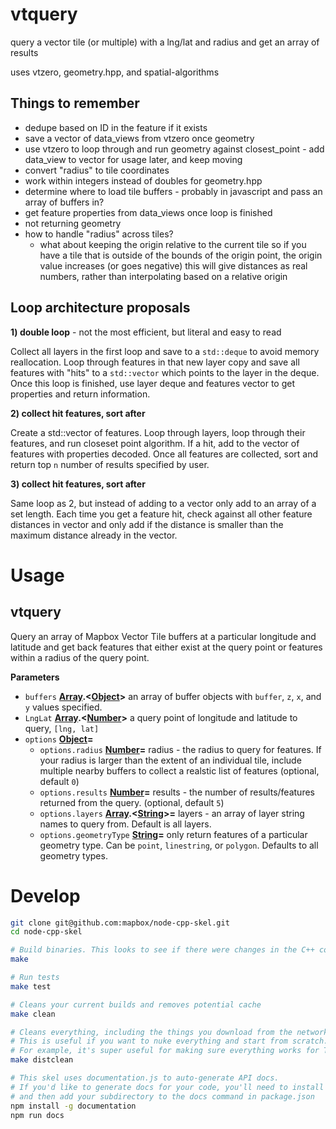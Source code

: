 # vtquery

query a vector tile (or multiple) with a lng/lat and radius and get an array of results

uses vtzero, geometry.hpp, and spatial-algorithms

## Things to remember

-   dedupe based on ID in the feature if it exists
-   save a vector of data_views from vtzero once geometry
-   use vtzero to loop through and run geometry against closest_point - add data_view to vector for usage later, and keep moving
-   convert "radius" to tile coordinates
-   work within integers instead of doubles for geometry.hpp
-   determine where to load tile buffers - probably in javascript and pass an array of buffers in?
-   get feature properties from data_views once loop is finished
-   not returning geometry
-   how to handle "radius" across tiles?
    -   what about keeping the origin relative to the current tile so if you have a tile that is outside of the bounds of the origin point, the origin value increases (or goes negative) this will give distances as real numbers, rather than interpolating based on a relative origin

## Loop architecture proposals

**1) double loop** - not the most efficient, but literal and easy to read

Collect all layers in the first loop and save to a `std::deque` to avoid memory reallocation. Loop through features in that new layer copy and save all features with "hits" to a `std::vector` which points to the layer in the deque. Once this loop is finished, use layer deque and features vector to get properties and return information.

**2) collect hit features, sort after**

Create a std::vector of features. Loop through layers, loop through their features, and run closeset point algorithm. If a hit, add to the vector of features with properties decoded. Once all features are collected, sort and return top `n` number of results specified by user.

**3) collect hit features, sort after**

Same loop as 2, but instead of adding to a vector only add to an array of a set length. Each time you get a feature hit, check against all other feature distances in vector and only add if the distance is smaller than the maximum distance already in the vector.

# Usage

## vtquery

Query an array of Mapbox Vector Tile buffers at a particular longitude and latitude and get back
features that either exist at the query point or features within a radius of the query point.

**Parameters**

-   `buffers` **[Array](https://developer.mozilla.org/en-US/docs/Web/JavaScript/Reference/Global_Objects/Array).&lt;[Object](https://developer.mozilla.org/en-US/docs/Web/JavaScript/Reference/Global_Objects/Object)>** an array of buffer objects with `buffer`, `z`, `x`, and `y` values specified.
-   `LngLat` **[Array](https://developer.mozilla.org/en-US/docs/Web/JavaScript/Reference/Global_Objects/Array).&lt;[Number](https://developer.mozilla.org/en-US/docs/Web/JavaScript/Reference/Global_Objects/Number)>** a query point of longitude and latitude to query, `[lng, lat]`
-   `options` **[Object](https://developer.mozilla.org/en-US/docs/Web/JavaScript/Reference/Global_Objects/Object)=** 
    -   `options.radius` **[Number](https://developer.mozilla.org/en-US/docs/Web/JavaScript/Reference/Global_Objects/Number)=** radius - the radius to query for features. If your radius is larger than
        the extent of an individual tile, include multiple nearby buffers to collect a realstic list of features (optional, default `0`)
    -   `options.results` **[Number](https://developer.mozilla.org/en-US/docs/Web/JavaScript/Reference/Global_Objects/Number)=** results - the number of results/features returned from the query. (optional, default `5`)
    -   `options.layers` **[Array](https://developer.mozilla.org/en-US/docs/Web/JavaScript/Reference/Global_Objects/Array).&lt;[String](https://developer.mozilla.org/en-US/docs/Web/JavaScript/Reference/Global_Objects/String)>=** layers - an array of layer string names to query from. Default is all layers.
    -   `options.geometryType` **[String](https://developer.mozilla.org/en-US/docs/Web/JavaScript/Reference/Global_Objects/String)=** only return features of a particular geometry type. Can be `point`, `linestring`, or `polygon`.
        Defaults to all geometry types.

# Develop

```bash
git clone git@github.com:mapbox/node-cpp-skel.git
cd node-cpp-skel

# Build binaries. This looks to see if there were changes in the C++ code. This does not reinstall deps.
make

# Run tests
make test

# Cleans your current builds and removes potential cache
make clean

# Cleans everything, including the things you download from the network in order to compile (ex: npm packages).
# This is useful if you want to nuke everything and start from scratch.
# For example, it's super useful for making sure everything works for Travis, production, someone else's machine, etc
make distclean

# This skel uses documentation.js to auto-generate API docs.
# If you'd like to generate docs for your code, you'll need to install documentation.js,
# and then add your subdirectory to the docs command in package.json
npm install -g documentation
npm run docs
```

